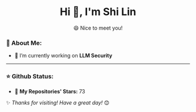 <h1 align="center"> Hi 👋, I'm Shi Lin </h1>

<p align="center"> 😄 Nice to meet you! </p>

### 🚀 About Me:
- 🔭 I’m currently working on **LLM Security**
---

### ⭐ Github Status:
- 🌟 **My Repositories' Stars:** <!--START_TOTAL_STARS-->73<!--END_TOTAL_STARS-->



✨ *Thanks for visiting! Have a great day!* 😊
